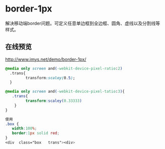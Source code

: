 # border-1px
解决移动端border问题。可定义任意单边框到全边框、圆角、虚线以及分割线等样式。

## 在线预览

http://www.imys.net/demo/border-1px/


``` css
@media only screen and(-webkit-device-pixel-ratio:2)
  .trans{
         transform:scaley(0.5);
  }

@media only screen and(-webkit-device-pixel-tatio:3){
   .trans{
         transform:scaley(0.33333)
    }
}

使用
.box {
   width:100%;
   border:1px solid red;
}
<div  class="box   trans"><div>

```
